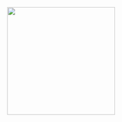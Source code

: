 <img src="https://github.com/MakanMatch/Frontend/assets/53103894/82d02b6d-41ac-4410-9efa-d58984f61583" height="250px">